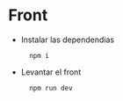 # Front
- Instalar las dependendias
  ```
    npm i
  ```
- Levantar el front
  ```
    npm run dev
  ```